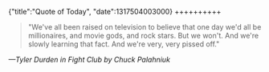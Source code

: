 {"title":"Quote of Today", "date":1317504003000}
++++++++++
<blockquote class="bigquote">
    "We've all been raised on tel&shy;e&shy;vi&shy;sion to be&shy;lieve that one day we'd all be mil&shy;lion&shy;aires, and mov&shy;ie gods, and rock stars. But we won't. And we're slow&shy;ly learn&shy;ing that fact. And we're very, very pissed off."
</blockquote>
<cite>&mdash;Tyler Durden in <em>Fight Club</em> by Chuck Palahniuk</cite>